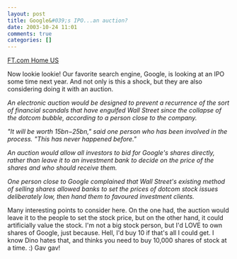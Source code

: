 ```yaml
---
layout: post
title: Google&#039;s IPO...an auction?
date: 2003-10-24 11:01
comments: true
categories: []
---
```

<a title="FT.com Home US" href="http://news.ft.com/servlet/ContentServer?pagename=FT.com/StoryFT/FullStory&c=StoryFT&cid=1066565323583&p=1012571727088">FT.com Home US</a>

Now lookie lookie! Our favorite search engine, Google, is looking at an IPO some time next year. And not only is this a shock, but they are also considering doing it with an auction.

<i>An electronic auction would be designed to prevent a recurrence of the sort of financial scandals that have engulfed Wall Street since the collapse of the dotcom bubble, according to a person close to the company.</i>

<i>"It will be worth $15bn-$25bn," said one person who has been involved in the process. "This has never happened before."</i>

<i>An auction would allow all investors to bid for Google's shares directly, rather than leave it to an investment bank to decide on the price of the shares and who should receive them.

One person close to Google complained that Wall Street's existing method of selling shares allowed banks to set the prices of dotcom stock issues deliberately low, then hand them to favoured investment clients.</i>

Many interesting points to consider here. On the one had, the auction would leave it to the people to set the stock price, but on the other hand, it could artificially value the stock. I'm not a big stock person, but I'd LOVE to own shares of Google, just because. Hell, I'd buy 10 if that's all I could get. I know Dino hates that, and thinks you need to buy 10,000 shares of stock at a time. :) Gav gav!
